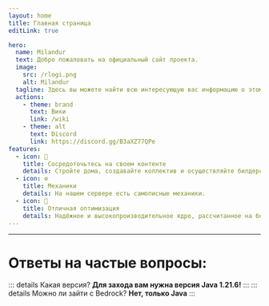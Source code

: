 ```yaml
---
layout: home
title: Главная страница
editLink: true

hero:
  name: Milandur
  text: Добро пожаловать на официальный сайт проекта.
  image: 
    src: /rlogi.png
    alt: Milandur
  tagline: Здесь вы можете найти всю интересующую вас информацию о этом проекте.
  actions:
    - theme: brand
      text: Вики
      link: /wiki
    - theme: alt
      text: Discord
      link: https://discord.gg/B3aXZ77QPe
features:
  - icon: 📝
    title: Сосредоточьтесь на своем контенте
    details: Стройте дома, создавайте коллектив и осуществляйте билдерские мечты любого масштаба.
  - icon: ⚙️
    title: Механики
    details: На нашем сервере есть самописные механики.
  - icon: 🚀
    title: Отличная оптимизация
    details: Надёжное и высокопроизводительное ядро, рассчитанное на большое количество игроков и ресурсоёмкие фермы.
---
```


---

# Ответы на частые вопросы:

::: details Какая версия?
**Для захода вам нужна версия Java 1.21.6!**
:::
::: details Можно ли зайти с Bedrock?
**Нет, только Java**
:::
